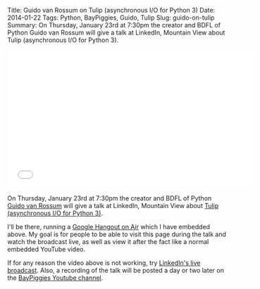 Title: Guido van Rossum on Tulip (asynchronous I/O for Python 3)
Date: 2014-01-22
Tags: Python, BayPiggies, Guido, Tulip
Slug: guido-on-tulip
Summary: On Thursday, January 23rd at 7:30pm the creator and BDFL of Python Guido van Rossum will give a talk at LinkedIn, Mountain View about Tulip (asynchronous I/O for Python 3).

<iframe width="560" height="315" src="//www.youtube.com/embed/uDWjtYLmW90" frameborder="0" allowfullscreen></iframe>

<br>

On Thursday, January 23rd at 7:30pm the creator and BDFL of Python [Guido van Rossum][2] will give a talk at LinkedIn, Mountain View about [Tulip (asynchronous I/O for Python 3)][1].

I'll be there, running a [Google Hangout on Air][3] which I have embedded above. My goal is for people to be able to visit this page during the talk and watch the broadcast live, as well as view it after the fact like a normal embedded YouTube video.

If for any reason the video above is not working, try [LinkedIn's live broadcast][4]. Also, a recording of the talk will be posted a day or two later on the [BayPiggies Youtube channel][5].

[1]: http://code.google.com/p/tulip/ "Tulip on Google Code"
[2]: http://en.wikipedia.org/wiki/Guido_van_Rossum "Guido's Wiki"
[3]: http://www.google.com/+/learnmore/hangouts/onair.html "Google Hangouts on Air Official Page"
[4]: http://www.ustream.tv/linkedin-events "LinkedIn live broadcast"
[5]: http://www.youtube.com/channel/UCBJV1sd5XcVhijm13pWfBCg "BayPiggies Youtube channel"
